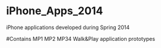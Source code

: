 # iPhone_Apps_2014
iPhone applications developed during Spring 2014

#Contains
MP1
MP2
MP34
Walk&Play application prototypes
